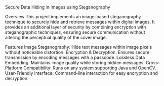 Secure Data Hiding in Images using Steganography

Overview
This project implements an image-based steganography technique to securely hide and retrieve messages within digital images. It provides an additional layer of security by combining encryption with steganographic techniques, ensuring secure communication without altering the perceptual quality of the cover image.

Features
Image Steganography: Hide text messages within image pixels without noticeable distortion.
Encryption & Decryption: Ensures secure transmission by encoding messages with a passcode.
Lossless Data Embedding: Maintains image quality while storing hidden messages.
Cross-Platform Compatibility: Runs on any system supporting Java and OpenCV.
User-Friendly Interface: Command-line interaction for easy encryption and decryption.
